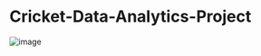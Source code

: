 # Cricket-Data-Analytics-Project


















![image](https://user-images.githubusercontent.com/20944950/208231403-33d2b4a7-fc28-48fa-a497-5b0c505ac115.png)

